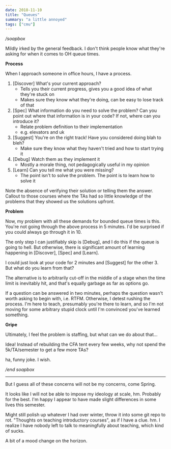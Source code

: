 ```yaml
---
date: 2018-11-10
title: "Queues"
summary: "a little annoyed"
tags: ["cmu"]
---
```


*/soapbox*

Mildly irked by the general feedback. I don't think people know what they're asking for when it comes to OH queue times.

**Process**

When I approach someone in office hours, I have a process.

1. [Discover] What's your current approach?
	- Tells you their current progress, gives you a good idea of what they're stuck on
	- Makes sure they know what they're doing, can be easy to lose track of that
2. [Spec] What information do you need to solve the problem? Can you point out where that information is in your code? If not, where can you introduce it?
	- Relate problem definition to their implementation
	- e.g. elevators and uk
3. [Suggest] You're on the right track! Have you considered doing blah to bleh?
	- Make sure they know what they haven't tried and how to start trying it
4. [Debug] Watch them as they implement it
	- Mostly a morale thing, not pedagogically useful in my opinion
5. [Learn] Can you tell me what you were missing?
	- The point isn't to solve the problem. The point is to learn how to solve it

Note the absence of verifying their solution or telling them the answer. Callout to those courses where the TAs had so little knowledge of the problems that they showed us the solutions upfront. 

**Problem**

Now, my problem with all these demands for bounded queue times is this. You're not going through the above process in 5 minutes. I'd be surprised if you could always go through it in 10.

The only step I can justifiably skip is [Debug], and I do this if the queue is going to hell. But otherwise, there is significant amount of learning happening in [Discover], [Spec] and [Learn].

I could just look at your code for 2 minutes and [Suggest] for the other 3. But what do you learn from that?

The alternative is to arbitrarily cut-off in the middle of a stage when the time limit is inevitably hit, and that's equally garbage as far as options go.

If a question can be answered in two minutes, perhaps the question wasn't worth asking to begin with, i.e. RTFM. Otherwise, I detest rushing the process. I'm here to teach, presumably you're there to learn, and so I'm not moving for some arbitrary stupid clock until I'm convinced you've learned something.

**Gripe**

Ultimately, I feel the problem is staffing, but what can we do about that...

Idea! Instead of rebuilding the CFA tent every few weeks, why not spend the 5k/TA/semester to get a few more TAs?

ha, funny joke. I wish.

*/end soapbox*

---

But I guess all of these concerns will not be my concerns, come Spring.

It looks like I will not be able to impose my ideology at scale, hm. Probably for the best. I'm happy I appear to have made slight differences in some lives this semester.

Might still polish up whatever I had over winter, throw it into some git repo to rot. "Thoughts on teaching introductory courses", as if I have a clue. hm. I realize I have nobody left to talk to meaningfully about teaching, which kind of sucks.

A bit of a mood change on the horizon.
